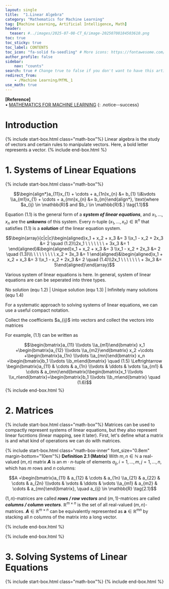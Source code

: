 ```yaml
---
layout: single
title:  "1.Linear Algebra"
category: "Mathematics for Machine Learning"
tag: [Machine Learning, Artificial Intelligence, Math]
header:
  teaser: #../images/2025-07-08-CT_6/image-20250708184503610.png
toc: true
toc_sticky: true
toc_label: CONTENTS
toc_icon: "fa-solid fa-seedling" # More icons: https://fontawesome.com/v6/search?ic=free
author_profile: false
sidebar:
    nav: "counts"
search: true # Change true to false if you don't want to have this article be searched 
redirect_from:
    - /Machine Learning/MfML_1
use_math: true
---
```


**[Reference]** <br>
$\bullet$ [MATHEMATICS FOR MACHINE LEARNING](https://mml-book.github.io/)
{: .notice--success}

# Introduction 
{% include start-box.html class="math-box"%}
Linear algebra is the study of vectors and certain rules to manipulate vectors.
Here, a bold letter represents a vector. 
{% include end-box.html %}

# 1. Systems of Linear Equations
{% include start-box.html class="math-box"%}
<center>$$\begin{align*}a_{11}x_{1} + \cdots + a_{1n}x_{n} &= b_{1} \\&\vdots \\a_{m1}x_{1} + \cdots + a_{mn}x_{n} &= b_{m}\end{align*}, \text{where $a_{ij} \in \mathbb{R}$ and $b_i \in \mathbb{R}$.} \tag{1.1}$$</center>

Equation (1.1) is the general form of a **_system of linear equations_**, and $x_1, \dots, x_n$ are the **_unkowns_** of this system.
Every n-tuple $(x_1, \dots, x_n) \in \mathbb{R}^n$ that satisfies (1.1) is a **_solution_** of the linear equation system.

$$\begin{array}{c|c|c}\begin{aligned}x_1 + x_2 + x_3 &= 3 \\x_1 - x_2 + 2x_3 &= 2 \quad (1.2)\\2x_1 \ \ \ \ \ \ \ + 3x_3 &= 1 \end{aligned}&\begin{aligned}x_1 + x_2 + x_3 &= 3 \\x_1 - x_2 + 2x_3 &= 2 \quad (1.3)\\\ \ \ \ \ \ \ \ \ x_2 + 3x_3 &= 1 \end{aligned}&\begin{aligned}x_1 + x_2 + x_3 &= 3 \\x_1 - x_2 + 2x_3 &= 2 \quad (1.4)\\2x_1 \ \ \ \ \ \ \ + 3x_3 &= 5\end{aligned}\end{array}$$

Various system of linear equations is here. 
In general, system of linear equations are can be seperated into three types.
<div class="indented-paragraph" markdown="1">
No solution (equ 1.2) | Unique solution (equ 1.3) | Infinitely many solutions (equ 1.4)
</div>

For a systematic approach to solving systems of linear equations, we can use a useful compact notation.
<div class="indented-paragraph" markdown="1">
Collect the coefficients $a_{ij}$ into vectors and collect the vectors into matrices
</div>

For example, (1.1) can be written as

$$\begin{bmatrix}a_{11} \\\vdots \\a_{m1}\end{bmatrix} x_1 +\begin{bmatrix}a_{12} \\\vdots \\a_{m2}\end{bmatrix} x_2 +\cdots +\begin{bmatrix}a_{1n} \\\vdots \\a_{mn}\end{bmatrix} x_n =\begin{bmatrix}b_1 \\\vdots \\b_m\end{bmatrix} \quad (1.5) \Leftrightarrow \begin{bmatrix}a_{11} & \cdots & a_{1n} \\\vdots & \ddots & \vdots \\a_{m1} & \cdots & a_{mn}\end{bmatrix}\begin{bmatrix}x_1 \\\vdots \\x_n\end{bmatrix}=\begin{bmatrix}b_1 \\\vdots \\b_m\end{bmatrix} \quad (1.6)$$
{% include end-box.html %}


# 2. Matrices
{% include start-box.html class="math-box"%}
Matrices can be used to compactly represent systems of linear equations, but they also represent linear fucntions (linear mapping, see it later).
First, let's define what a matrix is and what kind of operations we can do with matrices. 

{% include start-box.html class="math-box-inner" font_size="0.8em" margin-bottom="10em"%}
**Definition 2.1 (Matrix)**
With $m,n \in \mathbb{N}$ a real-valued $(m,n)$ matrix **_A_** is an $m\cdot n$-tuple of elements $a_{ij}, i=1,\dots, m, j=1,\dots, n$, which has $m$ rows and $n$ columns:

$$A =\begin{bmatrix}a_{11} & a_{12} & \cdots & a_{1n} \\a_{21} & a_{22} & \cdots & a_{2n} \\\vdots & \vdots & \ddots & \vdots \\a_{m1} & a_{m2} & \cdots & a_{mn}\end{bmatrix},
\quad a_{ij} \in \mathbb{R} \tag{2.1}$$

$(1,n)$-matrices are called **_rows / row vectors_** and $(m,1)$-matrices are called **_columns / column vectors_**.
$\mathbb{R}^{m\times n}$ is the set of all real-valued $(m,n)$-matrices. 
**_A_**$\in \mathbb{R}^{m \times n}$ can be equivalently represented as $\textbf{a} \in \mathbb{R}^{mn}$ by stacking all $n$ columns of the matrix into a long vector.

{% include end-box.html %}






{% include end-box.html %}

# 3. Solving Systems of Linear Equations
{% include start-box.html class="math-box"%}
{% include end-box.html %}
